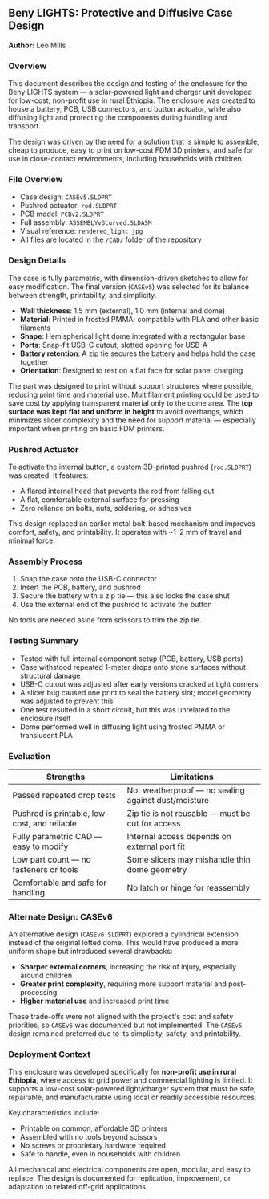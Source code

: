 ## Beny LIGHTS: Protective and Diffusive Case Design  
**Author:** Leo Mills  

### Overview

This document describes the design and testing of the enclosure for the Beny LIGHTS system — a solar-powered light and charger unit developed for low-cost, non-profit use in rural Ethiopia. The enclosure was created to house a battery, PCB, USB connectors, and button actuator, while also diffusing light and protecting the components during handling and transport.

The design was driven by the need for a solution that is simple to assemble, cheap to produce, easy to print on low-cost FDM 3D printers, and safe for use in close-contact environments, including households with children.

### File Overview

- Case design: `CASEv5.SLDPRT`  
- Pushrod actuator: `rod.SLDPRT`  
- PCB model: `PCBv2.SLDPRT`  
- Full assembly: `ASSEMBLYv3curved.SLDASM`  
- Visual reference: `rendered_light.jpg`  
- All files are located in the `/CAD/` folder of the repository  

### Design Details

The case is fully parametric, with dimension-driven sketches to allow for easy modification. The final version (`CASEv5`) was selected for its balance between strength, printability, and simplicity.

- **Wall thickness**: 1.5 mm (external), 1.0 mm (internal and dome)
- **Material**: Printed in frosted PMMA; compatible with PLA and other basic filaments
- **Shape**: Hemispherical light dome integrated with a rectangular base
- **Ports**: Snap-fit USB-C cutout; slotted opening for USB-A
- **Battery retention**: A zip tie secures the battery and helps hold the case together
- **Orientation**: Designed to rest on a flat face for solar panel charging

The part was designed to print without support structures where possible, reducing print time and material use. Multifilament printing could be used to save cost by applying transparent material only to the dome area. The **top surface was kept flat and uniform in height** to avoid overhangs, which minimizes slicer complexity and the need for support material — especially important when printing on basic FDM printers.

### Pushrod Actuator

To activate the internal button, a custom 3D-printed pushrod (`rod.SLDPRT`) was created. It features:

- A flared internal head that prevents the rod from falling out
- A flat, comfortable external surface for pressing
- Zero reliance on bolts, nuts, soldering, or adhesives

This design replaced an earlier metal bolt-based mechanism and improves comfort, safety, and printability. It operates with ~1–2 mm of travel and minimal force.

### Assembly Process

1. Snap the case onto the USB-C connector  
2. Insert the PCB, battery, and pushrod  
3. Secure the battery with a zip tie — this also locks the case shut  
4. Use the external end of the pushrod to activate the button

No tools are needed aside from scissors to trim the zip tie.

### Testing Summary

- Tested with full internal component setup (PCB, battery, USB ports)
- Case withstood repeated 1-meter drops onto stone surfaces without structural damage
- USB-C cutout was adjusted after early versions cracked at tight corners
- A slicer bug caused one print to seal the battery slot; model geometry was adjusted to prevent this
- One test resulted in a short circuit, but this was unrelated to the enclosure itself
- Dome performed well in diffusing light using frosted PMMA or translucent PLA

### Evaluation

| Strengths                                    | Limitations                                         |
|----------------------------------------------|-----------------------------------------------------|
| Passed repeated drop tests                   | Not weatherproof — no sealing against dust/moisture |
| Pushrod is printable, low-cost, and reliable | Zip tie is not reusable — must be cut for access    |
| Fully parametric CAD — easy to modify        | Internal access depends on external port fit        |
| Low part count — no fasteners or tools       | Some slicers may mishandle thin dome geometry       |
| Comfortable and safe for handling            | No latch or hinge for reassembly                    |

### Alternate Design: CASEv6

An alternative design (`CASEv6.SLDPRT`) explored a cylindrical extension instead of the original lofted dome. This would have produced a more uniform shape but introduced several drawbacks:

- **Sharper external corners**, increasing the risk of injury, especially around children
- **Greater print complexity**, requiring more support material and post-processing
- **Higher material use** and increased print time

These trade-offs were not aligned with the project's cost and safety priorities, so `CASEv6` was documented but not implemented. The `CASEv5` design remained preferred due to its simplicity, safety, and printability.

### Deployment Context

This enclosure was developed specifically for **non-profit use in rural Ethiopia**, where access to grid power and commercial lighting is limited. It supports a low-cost solar-powered light/charger system that must be safe, repairable, and manufacturable using local or readily accessible resources.

Key characteristics include:

- Printable on common, affordable 3D printers
- Assembled with no tools beyond scissors
- No screws or proprietary hardware required
- Safe to handle, even in households with children

All mechanical and electrical components are open, modular, and easy to replace. The design is documented for replication, improvement, or adaptation to related off-grid applications.

